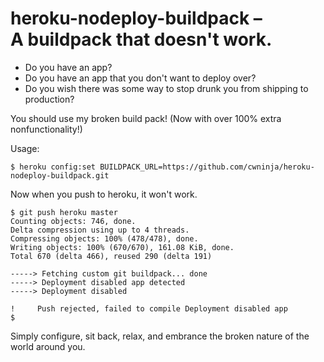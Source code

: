 # heroku-nodeploy-buildpack – <br/> A buildpack that doesn't work.


* Do you have an app?
* Do you have an app that you don't want to deploy over?
* Do you wish there was some way to stop drunk you from shipping to production?

You should use my broken build pack! (Now with over 100% extra nonfunctionality!)

Usage:

    $ heroku config:set BUILDPACK_URL=https://github.com/cwninja/heroku-nodeploy-buildpack.git

Now when you push to heroku, it won't work.

    $ git push heroku master
    Counting objects: 746, done.
    Delta compression using up to 4 threads.
    Compressing objects: 100% (478/478), done.
    Writing objects: 100% (670/670), 161.08 KiB, done.
    Total 670 (delta 466), reused 290 (delta 191)
    
    -----> Fetching custom git buildpack... done
    -----> Deployment disabled app detected
    -----> Deployment disabled
    
    !     Push rejected, failed to compile Deployment disabled app
    $

Simply configure, sit back, relax, and embrance the broken nature of the world around you.

